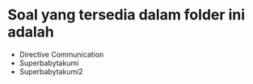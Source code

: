 # Soal yang tersedia dalam folder ini adalah
 
- Directive Communication
- Superbabytakumi
- Superbabytakumi2
